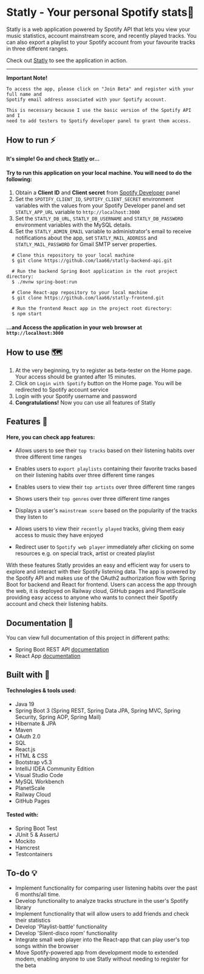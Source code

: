 # Statly - Your personal Spotify stats🎵

Statly is a web application powered by Spotify API that lets you view your music
statistics, account mainstream score, and recently played tracks.
You can also export a playlist to your Spotify account from your favourite tracks in three different
ranges.

Check out [Statly](https://laa66.github.io/statly-frontend/) to see the application in action.

<hr>

**Important Note!**

    To access the app, please click on "Join Beta" and register with your full name and 
    Spotify email address associated with your Spotify account.

    This is necessary because I use the basic version of the Spotify API and I
    need to add testers to Spotify developer panel to grant them access.

## How to run ⚡

#### It's simple! Go and check [Statly](https://laa66.github.io/statly-frontend/) or...
#### Try to run this application on your local machine. You will need to do the following:

1. Obtain a **Client ID** and **Client secret** from [Spotify Developer](https://developer.spotify.com/) panel
2. Set the ``SPOTIFY_CLIENT_ID``, ``SPOTIFY_CLIENT_SECRET`` environment variables
   with the values from your Spotify Developer panel and set ``STATLY_APP_URL``
   variable to ``http://localhost:3000``
3. Set the ``STATLY_DB_URL``, ``STATLY_DB_USERNAME`` and ``STATLY_DB_PASSWORD`` environment variables with the MySQL details.
4. Set the ``STATLY_ADMIN_EMAIL`` variable to administrator's email to receive notifications about the app, set ``STATLY_MAIL_ADDRESS`` and ``STATLY_MAIL_PASSWORD`` for Gmail SMTP server properties.
<!-- end -->

      # Clone this repository to your local machine
      $ git clone https://github.com/laa66/statly-backend-api.git

      # Run the backend Spring Boot application in the root project directory:
      $ ./mvnw spring-boot:run

      # Clone React-app repository to your local machine
      $ git clone https://github.com/laa66/statly-frontend.git
      
      # Run the frontend React app in the project root directory: 
      $ npm start

#### ...and Access the application in your web browser at ``http://localhost:3000``

## How to use 🗺️

1. At the very beginning, try to register as beta-tester on the Home page.
   Your access should be granted after 15 minutes.
2. Click on ``Login with Spotify`` button on the Home page. You will be redirected to Spotify account service
3. Login with your Spotify username and password
4. **Congratulations!** Now you can use all features of Statly

## Features 📌
#### Here, you can check app features:

* Allows users to see their ``top tracks`` based on their listening habits over three different time ranges

* Enables users to ``export playlists`` containing their favorite tracks based on their listening habits over three different time ranges

* Enables users to view their ``top artists`` over three different time ranges

* Shows users their ``top genres`` over three different time ranges

* Displays a user's ``mainstream score`` based on the popularity of the tracks they listen to

* Allows users to view their ``recently played`` tracks, giving them easy access to music they have enjoyed

* Redirect user to ``Spotify web player`` immediately after clicking on some resources e.g. on special track, artist or created playlist

With these features Statly provides an easy and efficient way for users to explore and interact with their Spotify listening data.
The app is powered by the Spotify API and makes use of the OAuth2 authorization flow with Spring Boot for backend and React for frontend.
Users can access the app through the web, it is deployed on Railway cloud, GitHub pages and PlanetScale providing easy access to anyone who wants to connect their Spotify account and check their listening habits.

## Documentation 📖

You can view full documentation of this project in different paths:

- Spring Boot REST API [documentation](./docs/REST-API-README.md)
- React App [documentation](./docs/React-app-README.md)

## Built with 🔨

#### Technologies & tools used:

- Java 19
- Spring Boot 3 (Spring REST, Spring Data JPA, Spring MVC, Spring Security, Spring AOP, Spring Mail)
- Hibernate & JPA
- Maven
- OAuth 2.0
- SQL
- React.js
- HTML & CSS
- Bootstrap v5.3
- IntelliJ IDEA Community Edition
- Visual Studio Code
- MySQL Workbench
- PlanetScale
- Railway Cloud
- GitHub Pages

#### Tested with:

- Spring Boot Test
- JUnit 5 & AssertJ
- Mockito
- Hamcrest
- Testcontainers


## To-do 💡

- Implement functionality for comparing user listening habits over the past 6 months/all time.
- Develop functionality to analyze tracks structure in the user's Spotify library
- Implement functionality that will allow users to add friends and check their statistics
- Develop 'Playlist-battle' functionality
- Develop 'Silent-disco room' functionality
- Integrate small web player into the React-app that can play user's top songs within the browser
- Move Spotify-powered app from development mode to extended modem, enabling anyone to use Statly without needing to register for the beta